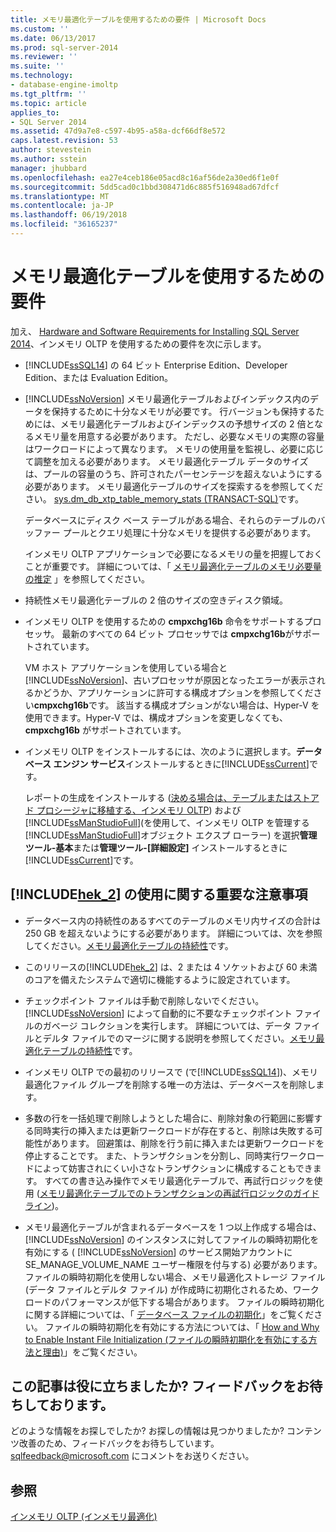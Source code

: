```yaml
---
title: メモリ最適化テーブルを使用するための要件 | Microsoft Docs
ms.custom: ''
ms.date: 06/13/2017
ms.prod: sql-server-2014
ms.reviewer: ''
ms.suite: ''
ms.technology:
- database-engine-imoltp
ms.tgt_pltfrm: ''
ms.topic: article
applies_to:
- SQL Server 2014
ms.assetid: 47d9a7e8-c597-4b95-a58a-dcf66df8e572
caps.latest.revision: 53
author: stevestein
ms.author: sstein
manager: jhubbard
ms.openlocfilehash: ea27e4ceb186e05acd8c16af56de2a30ed6f1e0f
ms.sourcegitcommit: 5dd5cad0c1bbd308471d6c885f516948ad67dfcf
ms.translationtype: MT
ms.contentlocale: ja-JP
ms.lasthandoff: 06/19/2018
ms.locfileid: "36165237"
---
```

# <a name="requirements-for-using-memory-optimized-tables"></a>メモリ最適化テーブルを使用するための要件
  加え、 [Hardware and Software Requirements for Installing SQL Server 2014](../../sql-server/install/hardware-and-software-requirements-for-installing-sql-server.md)、インメモリ OLTP を使用するための要件を次に示します。  
  
-   [!INCLUDE[ssSQL14](../../includes/sssql14-md.md)] の 64 ビット Enterprise Edition、Developer Edition、または Evaluation Edition。  
  
-   [!INCLUDE[ssNoVersion](../../includes/ssnoversion-md.md)] メモリ最適化テーブルおよびインデックス内のデータを保持するために十分なメモリが必要です。 行バージョンも保持するためには、メモリ最適化テーブルおよびインデックスの予想サイズの 2 倍となるメモリ量を用意する必要があります。 ただし、必要なメモリの実際の容量はワークロードによって異なります。 メモリの使用量を監視し、必要に応じて調整を加える必要があります。 メモリ最適化テーブル データのサイズは、プールの容量のうち、許可されたパーセンテージを超えないようにする必要があります。 メモリ最適化テーブルのサイズを探索するを参照してください。 [sys.dm_db_xtp_table_memory_stats &#40;TRANSACT-SQL&#41;](/sql/relational-databases/system-dynamic-management-views/sys-dm-db-xtp-table-memory-stats-transact-sql)です。  
  
     データベースにディスク ベース テーブルがある場合、それらのテーブルのバッファー プールとクエリ処理に十分なメモリを提供する必要があります。  
  
     インメモリ OLTP アプリケーションで必要になるメモリの量を把握しておくことが重要です。 詳細については、「 [メモリ最適化テーブルのメモリ必要量の推定](memory-optimized-tables.md) 」を参照してください。  
  
-   持続性メモリ最適化テーブルの 2 倍のサイズの空きディスク領域。  
  
-   インメモリ OLTP を使用するための **cmpxchg16b** 命令をサポートするプロセッサ。 最新のすべての 64 ビット プロセッサでは **cmpxchg16b**がサポートされています。  
  
     VM ホスト アプリケーションを使用している場合と[!INCLUDE[ssNoVersion](../../includes/ssnoversion-md.md)]、古いプロセッサが原因となったエラーが表示されるかどうか、アプリケーションに許可する構成オプションを参照してください**cmpxchg16b**です。 該当する構成オプションがない場合は、Hyper-V を使用できます。Hyper-V では、構成オプションを変更しなくても、 **cmpxchg16b** がサポートされています。  
  
-   インメモリ OLTP をインストールするには、次のように選択します。**データベース エンジン サービス**インストールするときに[!INCLUDE[ssCurrent](../../../includes/sscurrent-md.md)]です。  
  
     レポートの生成をインストールする ([決める場合は、テーブルまたはストアド プロシージャに移植する、インメモリ OLTP](determining-if-a-table-or-stored-procedure-should-be-ported-to-in-memory-oltp.md)) および[!INCLUDE[ssManStudioFull](../../../includes/ssmanstudiofull-md.md)](を使用して、インメモリ OLTP を管理する[!INCLUDE[ssManStudioFull](../../../includes/ssmanstudiofull-md.md)]オブジェクト エクスプ ローラー) を選択**管理ツール-基本**または**管理ツール-[詳細設定]** インストールするときに[!INCLUDE[ssCurrent](../../../includes/sscurrent-md.md)]です。  
  
## <a name="important-notes-on-using-includehek2includeshek-2-mdmd"></a>[!INCLUDE[hek_2](../../../includes/hek-2-md.md)] の使用に関する重要な注意事項  
  
-   データベース内の持続性のあるすべてのテーブルのメモリ内サイズの合計は 250 GB を超えないようにする必要があります。 詳細については、次を参照してください。[メモリ最適化テーブルの持続性](durability-for-memory-optimized-tables.md)です。  
  
-   このリリースの[!INCLUDE[hek_2](../../../includes/hek-2-md.md)] は、2 または 4 ソケットおよび 60 未満のコアを備えたシステムで適切に機能するように設定されています。  
  
-   チェックポイント ファイルは手動で削除しないでください。 [!INCLUDE[ssNoVersion](../../includes/ssnoversion-md.md)] によって自動的に不要なチェックポイント ファイルのガベージ コレクションを実行します。 詳細については、データ ファイルとデルタ ファイルでのマージに関する説明を参照してください。[メモリ最適化テーブルの持続性](durability-for-memory-optimized-tables.md)です。  
  
-   インメモリ OLTP での最初のリリースで (で[!INCLUDE[ssSQL14](../../includes/sssql14-md.md)])、メモリ最適化ファイル グループを削除する唯一の方法は、データベースを削除します。  
  
-   多数の行を一括処理で削除しようとした場合に、削除対象の行範囲に影響する同時実行の挿入または更新ワークロードが存在すると、削除は失敗する可能性があります。 回避策は、削除を行う前に挿入または更新ワークロードを停止することです。 また、トランザクションを分割し、同時実行ワークロードによって妨害されにくい小さなトランザクションに構成することもできます。 すべての書き込み操作でメモリ最適化テーブルで、再試行ロジックを使用 ([メモリ最適化テーブルでのトランザクションの再試行ロジックのガイドライン](../../database-engine/guidelines-for-retry-logic-for-transactions-on-memory-optimized-tables.md))。  
  
-   メモリ最適化テーブルが含まれるデータベースを 1 つ以上作成する場合は、 [!INCLUDE[ssNoVersion](../../includes/ssnoversion-md.md)] のインスタンスに対してファイルの瞬時初期化を有効にする ( [!INCLUDE[ssNoVersion](../../includes/ssnoversion-md.md)] のサービス開始アカウントに SE_MANAGE_VOLUME_NAME ユーザー権限を付与する) 必要があります。 ファイルの瞬時初期化を使用しない場合、メモリ最適化ストレージ ファイル (データ ファイルとデルタ ファイル) が作成時に初期化されるため、ワークロードのパフォーマンスが低下する場合があります。 ファイルの瞬時初期化に関する詳細については、「 [データベース ファイルの初期化](http://msdn.microsoft.com/library/ms175935\(SQL.105\).aspx)」をご覧ください。 ファイルの瞬時初期化を有効にする方法については、「 [How and Why to Enable Instant File Initialization (ファイルの瞬時初期化を有効にする方法と理由)](http://blogs.msdn.com/b/sql_pfe_blog/archive/2009/12/23/how-and-why-to-enable-instant-file-initialization.aspx)」をご覧ください。  
  
## <a name="did-this-article-help-you-were-listening"></a>この記事は役に立ちましたか? フィードバックをお待ちしております。  
 どのような情報をお探しでしたか? お探しの情報は見つかりましたか? コンテンツ改善のため、フィードバックをお待ちしています。 [sqlfeedback@microsoft.com](mailto:sqlfeedback@microsoft.com?subject=Your%20feedback%20about%20the%20Requirements%20for%20Using%20Memory-Optimized%20Tables%20page) にコメントをお送りください。  
  
## <a name="see-also"></a>参照  
 [インメモリ OLTP &#40;インメモリ最適化&#41;](in-memory-oltp-in-memory-optimization.md)  
  
  

